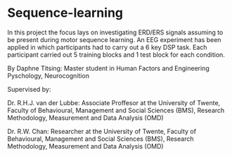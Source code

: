 # Sequence-learning
In this project the focus lays on investigating ERD/ERS signals assuming to be present during motor sequence learning. 
An EEG experiment has been applied in which participants had to carry out a 6 key DSP task. 
Each participant carried out 5 training blocks and 1 test block for each condition.

By Daphne Titsing:
Master student in Human Factors and Engineering Pyschology, Neurocognition

Supervised by: 

Dr. R.H.J. van der Lubbe:
Associate Proffesor at the University of Twente, 
Faculty of Behavioural, Management and Social Sciences (BMS), Research Methodology, Measurement and Data Analysis (OMD)

Dr. R.W. Chan:
Researcher at the University of Twente,
Faculty of Behavioural, Management and Social Sciences (BMS), Research Methodology, Measurement and Data Analysis (OMD)


